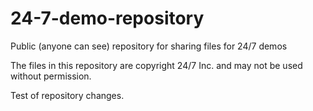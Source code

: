 24-7-demo-repository
====================

Public (anyone can see) repository for sharing files for 24/7 demos

The files in this repository are copyright 24/7 Inc. and may not be used without permission.

Test of repository changes.
